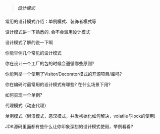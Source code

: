 > ##### 设计模式

常用的设计模式介绍：单例模式、装饰者模式等 

设计模式讲一下熟悉的. 会不会滥用设计模式 

设计模式了解的说一下啊 

你能举例几个常见的设计模式

你在设计一个工厂的包的时候会遵循哪些原则?

你能列举一个使用了Visitor/Decorator模式的开源项目/库吗?

你在编码时最常用的设计模式有哪些? 在什么场景下用?

如何实现一个单例?

代理模式（动态代理）

单例模式（懒汉模式，恶汉模式，并发初始化如何解决，volatile与lock的使用)

JDK源码里面都有些什么让你印象深刻的设计模式使用，举例看看?